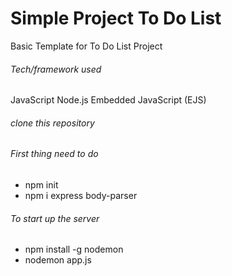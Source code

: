# Simple Project To Do List

Basic Template for To Do List Project

###### Tech/framework used

JavaScript
Node.js
Embedded JavaScript (EJS)

###### clone this repository
###### First thing need to do
* npm init
* npm i express body-parser

###### To start up the server

* npm install -g nodemon
* nodemon app.js

